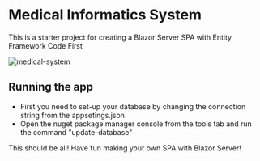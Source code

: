 # Medical Informatics System
This is a starter project for creating a Blazor Server SPA with Entity Framework Code First

![medical-system](https://user-images.githubusercontent.com/22495045/141843025-54f85b4b-7454-4253-af52-8521be79028f.png)

## Running the app
* First you need to set-up your database by changing the connection string from the appsetings.json.
* Open the nuget package manager console from the tools tab and run the command "update-database"

This should be all! Have fun making your own SPA with Blazor Server!


